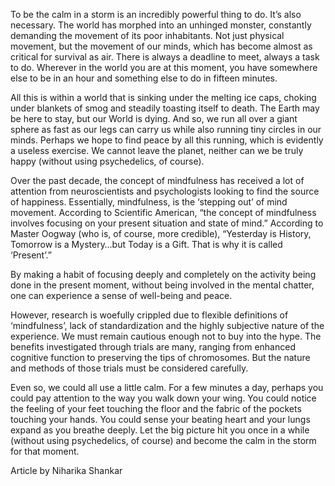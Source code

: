 
To be the calm in a storm is an incredibly powerful thing to do. It’s
 also necessary. The world has morphed into an unhinged monster,
constantly demanding the movement of its poor inhabitants. Not just
physical movement, but the movement of our minds, which has become
almost as critical for survival as air. There is always a deadline to
meet, always a task to do. Wherever in the world you are at this moment,
 you have somewhere else to be in an hour and something else to do in
fifteen minutes.


All this is within a world that is sinking under the melting ice
caps, choking under blankets of smog and steadily toasting itself to
death. The Earth may be here to stay, but our World is dying. And so, we
 run all over a giant sphere as fast as our legs can carry us while also
 running tiny circles in our minds. Perhaps we hope to find peace by all
 this running, which is evidently a useless exercise. We cannot leave
the planet, neither can we be truly happy (without using psychedelics,
of course).


Over the past decade, the concept of mindfulness has received a lot
of attention from neuroscientists and psychologists looking to find the
source of happiness. Essentially, mindfulness, is the ‘stepping out’ of
mind movement. According to Scientific American, “the concept of
mindfulness involves focusing on your present situation and state of
mind.” According to Master Oogway (who is, of course, more credible),
“Yesterday is History, Tomorrow is a Mystery…but Today is a Gift. That
is why it is called ‘Present’.”


By making a habit of focusing deeply and completely on the activity
being done in the present moment, without being involved in the mental
chatter, one can experience a sense of well-being and peace.


However, research is woefully crippled due to flexible definitions of
 ‘mindfulness’, lack of standardization and the highly subjective nature
 of the experience. We must remain cautious enough not to buy into the
hype. The benefits investigated through trials are many, ranging from
enhanced cognitive function to preserving the tips of chromosomes. But
the nature and methods of those trials must be considered carefully.


Even so, we could all use a little calm. For a few minutes a day,
perhaps you could pay attention to the way you walk down your wing. You
could notice the feeling of your feet touching the floor and the fabric
of the pockets touching your hands. You could sense your beating heart
and your lungs expand as you breathe deeply. Let the big picture hit you
 once in a while (without using psychedelics, of course) and become the
calm in the storm for that moment.


Article by Niharika Shankar

